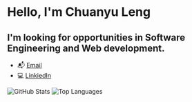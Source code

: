 # Hello, I'm Chuanyu Leng

## I'm looking for opportunities in Software Engineering and Web development.

* :mailbox_with_mail: [Email](lengchuanyu@outlook.com)
* :computer: [LinkiedIn](https://www.linkedin.com/in/chuanyuleng/)

![GitHub Stats](https://github-readme-stats.vercel.app/api?username=Cyleng&hide=stars&count_private=true&show_icons=true&theme=buefy)
![Top Languages](https://github-readme-stats.vercel.app/api/top-langs/?username=Cyleng&layout=compact&theme=buef)
